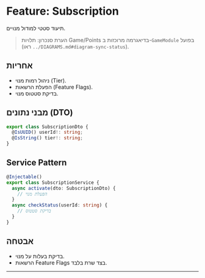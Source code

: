 # Feature: Subscription

תיעוד סטטי למודול מנויים.

> הערת סנכרון: תלויות Game/Points בדיאגרמה מרוכזות ב-`GameModule` בפועל (ראו `../DIAGRAMS.md#diagram-sync-status`).

## אחריות
- ניהול רמות מנוי (Tier).
- הפעלת הרשאות (Feature Flags).
- בדיקת סטטוס מנוי.

## מבני נתונים (DTO)
```typescript
export class SubscriptionDto {
  @IsUUID() userId!: string;
  @IsString() tier!: string;
}
```

## Service Pattern
```typescript
@Injectable()
export class SubscriptionService {
  async activate(dto: SubscriptionDto) {
    // הפעלת מנוי
  }
  async checkStatus(userId: string) {
    // בדיקת סטטוס
  }
}
```

## אבטחה
- בדיקת בעלות על מנוי.
- הרשאות Feature Flags בצד שרת בלבד.

---
 
